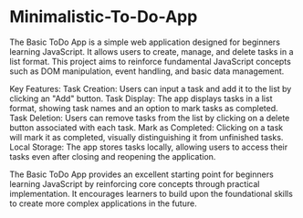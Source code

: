 # Minimalistic-To-Do-App
The Basic ToDo App is a simple web application designed for beginners learning JavaScript. It allows users to create, manage, and delete tasks in a list format. This project aims to reinforce fundamental JavaScript concepts such as DOM manipulation, event handling, and basic data management.

Key Features:
Task Creation: Users can input a task and add it to the list by clicking an "Add" button.
Task Display: The app displays tasks in a list format, showing task names and an option to mark tasks as completed.
Task Deletion: Users can remove tasks from the list by clicking on a delete button associated with each task.
Mark as Completed: Clicking on a task will mark it as completed, visually distinguishing it from unfinished tasks.
Local Storage: The app stores tasks locally, allowing users to access their tasks even after closing and reopening the application.

The Basic ToDo App provides an excellent starting point for beginners learning JavaScript by reinforcing core concepts through practical implementation. It encourages learners to build upon the foundational skills to create more complex applications in the future.
